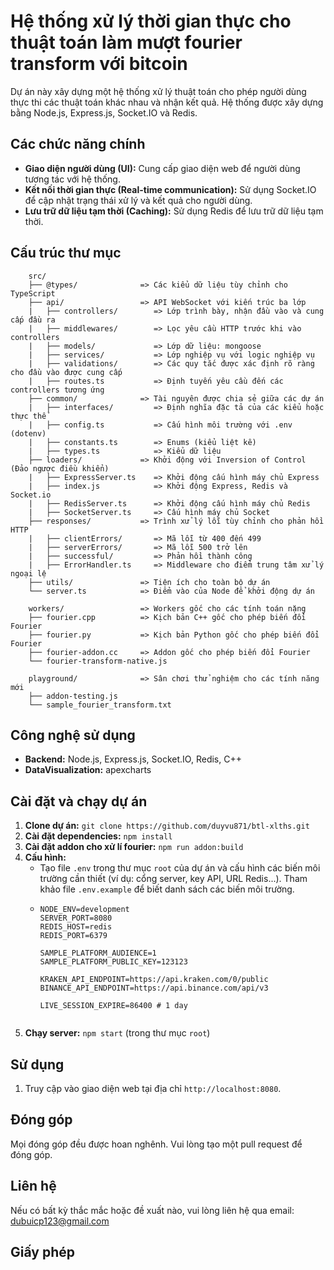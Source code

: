 
# Hệ thống xử lý thời gian thực cho thuật toán làm mượt fourier transform với bitcoin

Dự án này xây dựng một hệ thống xử lý thuật toán cho phép người dùng thực thi các thuật toán khác nhau và nhận kết quả. Hệ thống được xây dựng bằng Node.js, Express.js, Socket.IO và Redis.

## Các chức năng chính

* **Giao diện người dùng (UI):** Cung cấp giao diện web để người dùng tương tác với hệ thống.
* **Kết nối thời gian thực (Real-time communication):** Sử dụng Socket.IO để cập nhật trạng thái xử lý và kết quả cho người dùng.
* **Lưu trữ dữ liệu tạm thời (Caching):** Sử dụng Redis để lưu trữ dữ liệu tạm thời.

## Cấu trúc thư mục

```text
    src/
    ├── @types/              => Các kiểu dữ liệu tùy chỉnh cho TypeScript
    ├── api/                 => API WebSocket với kiến trúc ba lớp
    |   ├── controllers/        => Lớp trình bày, nhận đầu vào và cung cấp đầu ra
    |   ├── middlewares/        => Lọc yêu cầu HTTP trước khi vào controllers
    |   ├── models/             => Lớp dữ liệu: mongoose
    |   ├── services/           => Lớp nghiệp vụ với logic nghiệp vụ
    |   ├── validations/        => Các quy tắc được xác định rõ ràng cho đầu vào được cung cấp
    |   ├── routes.ts           => Định tuyến yêu cầu đến các controllers tương ứng
    ├── common/              => Tài nguyên được chia sẻ giữa các dự án
    |   ├── interfaces/         => Định nghĩa đặc tả của các kiểu hoặc thực thể
    |   ├── config.ts           => Cấu hình môi trường với .env (dotenv)
    |   ├── constants.ts        => Enums (kiểu liệt kê)
    |   ├── types.ts            => Kiểu dữ liệu
    ├── loaders/             => Khởi động với Inversion of Control (Đảo ngược điều khiển)
    |   ├── ExpressServer.ts    => Khởi động cấu hình máy chủ Express
    |   ├── index.js            => Khởi động Express, Redis và Socket.io
    |   ├── RedisServer.ts      => Khởi động cấu hình máy chủ Redis
    |   ├── SocketServer.ts     => Cấu hình máy chủ Socket
    ├── responses/           => Trình xử lý lỗi tùy chỉnh cho phản hồi HTTP
    |   ├── clientErrors/       => Mã lỗi từ 400 đến 499
    |   ├── serverErrors/       => Mã lỗi 500 trở lên
    |   ├── successful/         => Phản hồi thành công
    |   ├── ErrorHandler.ts     => Middleware cho điểm trung tâm xử lý ngoại lệ
    ├── utils/               => Tiện ích cho toàn bộ dự án
    └── server.ts            => Điểm vào của Node để khởi động dự án

    workers/                 => Workers gốc cho các tính toán nặng
    ├── fourier.cpp          => Kịch bản C++ gốc cho phép biến đổi Fourier
    ├── fourier.py           => Kịch bản Python gốc cho phép biến đổi Fourier
    ├── fourier-addon.cc     => Addon gốc cho phép biến đổi Fourier
    └── fourier-transform-native.js

    playground/              => Sân chơi thử nghiệm cho các tính năng mới
    ├── addon-testing.js
    └── sample_fourier_transform.txt 
```

## Công nghệ sử dụng

* **Backend:** Node.js, Express.js, Socket.IO, Redis, C++
* **DataVisualization:** apexcharts

## Cài đặt và chạy dự án

1. **Clone dự án:** `git clone https://github.com/duyvu871/btl-xlths.git`
2. **Cài đặt dependencies:** `npm install`
3. **Cài đặt addon cho xử lí fourier:** `npm run addon:build`
4. **Cấu hình:**
    * Tạo file `.env` trong thư mục `root` của dự án và cấu hình các biến môi trường cần thiết (ví dụ: cổng server, key API, URL Redis...). Tham khảo file `.env.example` để biết danh sách các biến môi trường.
    * ```dotenv
      NODE_ENV=development
      SERVER_PORT=8080 
      REDIS_HOST=redis
      REDIS_PORT=6379

      SAMPLE_PLATFORM_AUDIENCE=1
      SAMPLE_PLATFORM_PUBLIC_KEY=123123

      KRAKEN_API_ENDPOINT=https://api.kraken.com/0/public
      BINANCE_API_ENDPOINT=https://api.binance.com/api/v3

      LIVE_SESSION_EXPIRE=86400 # 1 day
    ```
5. **Chạy server:** `npm start` (trong thư mục `root`)


## Sử dụng

1. Truy cập vào giao diện web tại địa chỉ `http://localhost:8080`.

## Đóng góp

Mọi đóng góp đều được hoan nghênh. Vui lòng tạo một pull request để đóng góp.


## Liên hệ

Nếu có bất kỳ thắc mắc hoặc đề xuất nào, vui lòng liên hệ qua email: [dubuicp123@gmail.com](dubuicp123@gmail.com)


## Giấy phép

